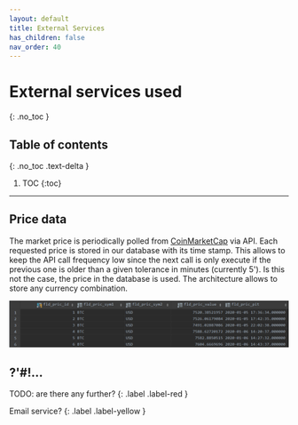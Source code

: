 ```yaml
---
layout: default
title: External Services
has_children: false
nav_order: 40
---
```

# External services used
{: .no_toc }


## Table of contents
{: .no_toc .text-delta }

1. TOC
{:toc}

---

## Price data
The market price is periodically polled from [CoinMarketCap](https://coinmarketcap.com/api/documentation/v1/) via API. Each requested price is stored in our database with its time stamp. This allows to keep the API call frequency low since the next call is only execute if the previous one is older than a given tolerance in minutes (currently 5'). Is this not the case, the price in the database is used. The architecture allows to store any currency combination.

![fuzzy search](resources/external_price.png)


## ?'#!...

TODO: are there any further?
{: .label .label-red }

Email service?
{: .label .label-yellow }
